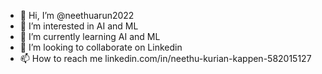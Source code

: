 - 👋 Hi, I’m @neethuarun2022
- 👀 I’m interested in AI and ML
- 🌱 I’m currently learning AI and ML
- 💞️ I’m looking to collaborate on Linkedin
- 📫 How to reach me linkedin.com/in/neethu-kurian-kappen-582015127

<!---
neethuarun2022/neethuarun2022 is a ✨ special ✨ repository because its `README.md` (this file) appears on your GitHub profile.
You can click the Preview link to take a look at your changes.
--->
